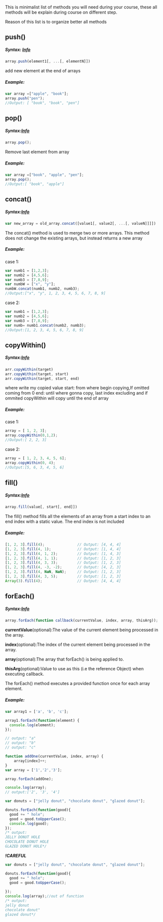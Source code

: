 This is minimalist list of methods you will need during your course,
these all methods will be explain during course on different step. 

Reason of this list is to  organize better all methods

## push() 
##### Syntax: [Info](https://developer.mozilla.org/en-US/docs/Web/JavaScript/Reference/Global_Objects/Array/push)
```JavaScript 
array.push(element1[, ...[, elementN]])
```
add new element at the end of arrays

##### Example:
```JavaScript
var array =["apple", "book"];
array.push("pen"); 
//Output: [ "book", "book", "pen"]
```

## pop()
##### Syntax:[Info](https://developer.mozilla.org/en-US/docs/Web/JavaScript/Reference/Global_Objects/Array/pop)
```JavaScript 
array.pop();
```
Remove last element from array
##### Example:
```JavaScript
var array =["book", "apple", "pen"];
array.pop();
//Output:[ "book", "apple"]
```

 
 ## concat()
##### Syntax:[Info](https://developer.mozilla.org/en-US/docs/Web/JavaScript/Reference/Global_Objects/Array/concat#Concatenating_values_to_an_array)
```JavaScript 
var new_array = old_array.concat([value1[, value2[, ...[, valueN]]]])
```
The concat() method is used to merge two or more arrays. This method does not change the existing arrays,
but instead returns a new array
##### Example:
case 1:
```JavaScript
var numb1 = [1,2,3];
var numb2 = [4,5,6];
var numb3 = [7,8,9];
var numbW = ["x", "y"];
numbW.concat(numb1, numb2, numb3);
//Output:["x", "y", 1, 2, 3, 4, 5, 6, 7, 8, 9]
```
case 2:
```JavaScript
var numb1 = [1,2,3];
var numb2 = [4,5,6];
var numb3 = [7,8,9];
var numb= numb1.concat(numb2, numb3);
//Output:[1, 2, 3, 4, 5, 6, 7, 8, 9]
```

 
  ## copyWithin()
##### Syntax:[Info](https://developer.mozilla.org/en-US/docs/Web/JavaScript/Reference/Global_Objects/Array/copyWithin)
```JavaScript 
arr.copyWithin(target)
arr.copyWithin(target, start)
arr.copyWithin(target, start, end)
```
where write my copied value
start: 
from where begin copying,If omitted coming from 0
end:
until where gonna copy, last index  excluding and if ommited copyWithin will copy until the end of array
##### Example:
case 1:
```JavaScript
array = [ 1, 2, 3];
array.copyWithin(0,1,2);
//Output:[ 2, 2, 3]
```
case 2:
```JavaScript
array = [ 1, 2, 3, 4, 5, 6];
array.copyWithin(0, 4);
//Output:[5, 6, 3, 4, 5, 6]
```

 
  ## fill()
##### Syntax:[Info](https://developer.mozilla.org/en-US/docs/Web/JavaScript/Reference/Global_Objects/Array/fill)
```JavaScript 
array.fill(value[, start[, end]])
```
The fill() method fills all the elements of an array
from a start index to an end index with a static value. 
The end index is not included
##### Example:
```JavaScript
[1, 2, 3].fill(4);               // Output: [4, 4, 4]
[1, 2, 3].fill(4, 1);            // Output: [1, 4, 4]
[1, 2, 3].fill(4, 1, 2);         // Output: [1, 4, 3]
[1, 2, 3].fill(4, 1, 1);         // Output: [1, 2, 3]
[1, 2, 3].fill(4, 3, 3);         // Output: [1, 2, 3]
[1, 2, 3].fill(4, -3, -2);       // Output: [4, 2, 3]
[1, 2, 3].fill(4, NaN, NaN);     // Output: [1, 2, 3]
[1, 2, 3].fill(4, 3, 5);         // Output: [1, 2, 3]
Array(3).fill(4);                // Output: [4, 4, 4]
```

 
  ## forEach()
##### Syntax:[Info](https://developer.mozilla.org/en-US/docs/Web/JavaScript/Reference/Global_Objects/Array/forEach)
```JavaScript 
array.forEach(function callback(currentValue, index, array, thisArg));

```
**currentValue**(optional):The value of the current element being processed in the array.

**index**(optional):The index of the current element being processed in the array.

**array**(optional):The array that forEach() is being applied to.

**thisArg**(optional):Value to use as this (i.e the reference Object) when executing callback.

The forEach() method executes a provided function once for each array element.


##### Example:
```JavaScript
var array1 = ['a', 'b', 'c'];

array1.forEach(function(element) {
  console.log(element);
});

// output: "a"
// output: "b"
// output: "c"

```
```JavaScript
function addOne(currentValue, index, array) {
	array[index]++;
}
var array = ['1','2','3'];

array.forEach(addOne);

console.log(array);
// output:['2', '3', '4']

```
```JavaScript
var donuts = ["jelly donut", "chocolate donut", "glazed donut"];

donuts.forEach(function(good){ 
  good += " hole";
  good = good.toUpperCase();
  console.log(good);
});
/* output:
JELLY DONUT HOLE
CHOCOLATE DONUT HOLE
GLAZED DONUT HOLE*/
```
***!CAREFUL***
```JavaScript
var donuts = ["jelly donut", "chocolate donut", "glazed donut"];

donuts.forEach(function(good){ 
  good += " hole";
  good = good.toUpperCase();
  
});
console.log(array);//out of function
/* output:
jelly donut
chocolate donut"
glazed donut*/
```

 
